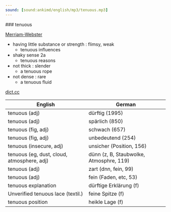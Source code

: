 ```yaml
---
sound: [sound:ankimd/english/mp3/tenuous.mp3]
---
```


\### tenuous

[Merriam-Webster](https://www.merriam-webster.com/dictionary/tenuous)

- having little substance or strength : flimsy, weak
    - tenuous influences
- shaky sense 2a
    - tenuous reasons
- not thick : slender
    - a tenuous rope
- not dense : rare
    - a tenuous fluid

[dict.cc](https://www.dict.cc/tenuous)

| English        | German       |
| -------------- | ------------ |
| tenuous (adj) | dürftig (1995) |
| tenuous (adj) | spärlich (850) |
| tenuous (fig, adj) | schwach (657) |
| tenuous (fig, adj) | unbedeutend (254) |
| tenuous (insecure, adj) | unsicher (Position, 156) |
| tenuous (eg, dust, cloud, atmosphere, adj) | dünn (z, B, Staubwolke, Atmosphre, 119) |
| tenuous (adj) | zart (dnn, fein, 99) |
| tenuous (adj) | fein (Faden, etc, 53) |
| tenuous explanation | dürftige Erklärung (f) |
| Unverified tenuous lace (textil.) | feine Spitze (f) |
| tenuous position | heikle Lage (f) |
